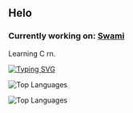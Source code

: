 ## Helo

### Currently working on: [Swami](https://github.com/GioseaxMC/swami)

Learning C rn.

[![Typing SVG](https://readme-typing-svg.demolab.com?font=Fira+Code&weight=900&size=35&pause=1000&color=92FF9E&background=FFFFFF00&random=true&width=435&lines=I+need+love+bruh+%3Afire%3A)](https://git.io/typing-svg)

![Top Languages](https://github-readme-stats.vercel.app/api?username=gioseaxmc&show_icons=true&theme=tokyonight&layout=compact)

![Top Languages](https://github-readme-stats.vercel.app/api/top-langs?username=gioseaxmc&show_icons=true&theme=tokyonight&layout=compact)
